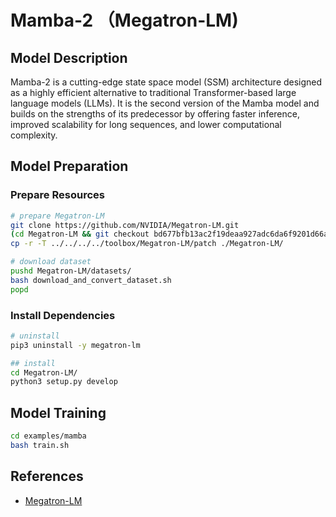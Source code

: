 # Mamba-2 （Megatron-LM)

## Model Description

Mamba-2 is a cutting-edge state space model (SSM) architecture designed as a highly efficient alternative to traditional
Transformer-based large language models (LLMs). It is the second version of the Mamba model and builds on the strengths
of its predecessor by offering faster inference, improved scalability for long sequences, and lower computational
complexity.

## Model Preparation

### Prepare Resources

```sh
# prepare Megatron-LM
git clone https://github.com/NVIDIA/Megatron-LM.git
(cd Megatron-LM && git checkout bd677bfb13ac2f19deaa927adc6da6f9201d66aa)
cp -r -T ../../../../toolbox/Megatron-LM/patch ./Megatron-LM/

# download dataset
pushd Megatron-LM/datasets/
bash download_and_convert_dataset.sh
popd
```

### Install Dependencies

```sh
# uninstall
pip3 uninstall -y megatron-lm

## install
cd Megatron-LM/
python3 setup.py develop
```

## Model Training

```sh
cd examples/mamba
bash train.sh
```

## References

- [Megatron-LM](https://github.com/NVIDIA/Megatron-LM/tree/main/examples/mamba)
